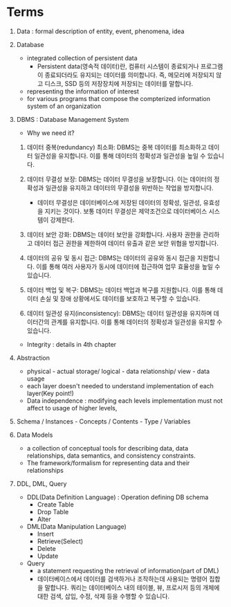 Terms
=====
1. Data : formal description of entity, event, phenomena, idea

2. Database
    - integrated collection of persistent data
        - Persistent data(영속적 데이터)란, 컴퓨터 시스템이 종료되거나 프로그램이 종료되더라도 유지되는 데이터를 의미합니다. 즉, 메모리에 저장되지 않고 디스크, SSD 등의 저장장치에 저장되는 데이터를 말합니다.
    - representing the information of interest
    - for various programs that compose the compterized information system of an organization

3. DBMS : Database Management System
    - Why we need it?   

    1. 데이터 중복(redundancy) 최소화: DBMS는 중복 데이터를 최소화하고 데이터 일관성을 유지합니다. 이를 통해 데이터의 정확성과 일관성을 높일 수 있습니다.

    2. 데이터 무결성 보장: DBMS는 데이터 무결성을 보장합니다. 이는 데이터의 정확성과 일관성을 유지하고 데이터의 무결성을 위반하는 작업을 방지합니다.
        - 데이터 무결성은 데이터베이스에 저장된 데이터의 정확성, 일관성, 유효성을 지키는 것이다. 보통 데이터 무결성은 제약조건으로 데이터베이스 시스템이 강제한다.

    3. 데이터 보안 강화: DBMS는 데이터 보안을 강화합니다. 사용자 권한을 관리하고 데이터 접근 권한을 제한하여 데이터 유출과 같은 보안 위협을 방지합니다.

    4. 데이터의 공유 및 동시 접근: DBMS는 데이터의 공유와 동시 접근을 지원합니다. 이를 통해 여러 사용자가 동시에 데이터에 접근하여 업무 효율성을 높일 수 있습니다.

    5. 데이터 백업 및 복구: DBMS는 데이터 백업과 복구를 지원합니다. 이를 통해 데이터 손실 및 장애 상황에서도 데이터를 보호하고 복구할 수 있습니다.

    6. 데이터 일관성 유지(inconsistency): DBMS는 데이터 일관성을 유지하며 데이터간의 관계를 유지합니다. 이를 통해 데이터의 정확성과 일관성을 유지할 수 있습니다.

    - Integrity : details in 4th chapter

4. Abstraction
    - physical - actual storage/ logical - data relationship/ view - data usage
    - each layer doesn't needed to understand implementation of each layer(Key point!)
    - Data independence : modifying each levels implementation must not affect to usage of higher levels, 

5. Schema / Instances - Concepts / Contents - Type / Variables

6. Data Models
    - a collection of conceptual tools for describing data, data relationships, data semantics, and consistency constraints.
    - The framework/formalism for representing data and their relationships

7. DDL, DML, Query
    - DDL(Data Definition Language) : Operation defining DB schema
        - Create Table
        - Drop Table
        - Alter
    - DML(Data Manipulation Language)
        - Insert
        - Retrieve(Select)
        - Delete
        - Update
    - Query
        - a statement requesting the retrieval of information(part of DML)
        - 데이터베이스에서 데이터를 검색하거나 조작하는데 사용되는 명령어 집합을 말합니다. 쿼리는 데이터베이스 내의 테이블, 뷰, 프로시저 등의 개체에 대한 검색, 삽입, 수정, 삭제 등을 수행할 수 있습니다.